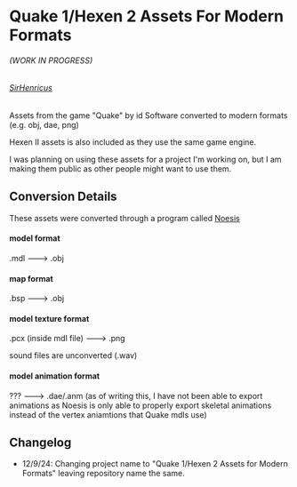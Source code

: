 # Quake 1/Hexen 2 Assets For Modern Formats

###### (WORK IN PROGRESS)

###### [SirHenricus](https://github.com/SirHenricus)

Assets from the game "Quake" by id Software converted to modern formats (e.g. obj, dae, png)

Hexen II assets is also included as they use the same game engine.

I was planning on using these assets for a project I'm working on, but I am making them public as other people might want to use them.


## Conversion Details

These assets were converted through a program called [Noesis](https://richwhitehouse.com/index.php?content=inc_projects.php&showproject=91)

#### model format
.mdl ---> .obj

#### map format
.bsp ---> .obj

#### model texture format
.pcx (inside mdl file) ---> .png

sound files are unconverted (.wav)

#### model animation format
??? ---> .dae/.anm
(as of writing this, I have not been able to export animations as Noesis is only able to properly export 
skeletal animations instead of the vertex aniamtions that Quake mdls use)


## Changelog 

- 12/9/24: Changing project name to "Quake 1/Hexen 2 Assets for Modern Formats" leaving repository name the same.







